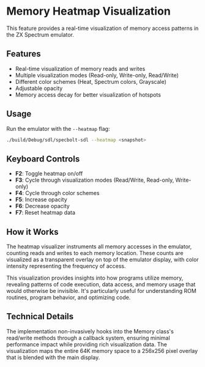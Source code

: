 # Memory Heatmap Visualization

This feature provides a real-time visualization of memory access patterns in the ZX Spectrum emulator.

## Features

- Real-time visualization of memory reads and writes
- Multiple visualization modes (Read-only, Write-only, Read/Write)
- Different color schemes (Heat, Spectrum colors, Grayscale)
- Adjustable opacity
- Memory access decay for better visualization of hotspots

## Usage

Run the emulator with the `--heatmap` flag:

```bash
./build/Debug/sdl/specbolt-sdl --heatmap <snapshot>
```

## Keyboard Controls

- **F2**: Toggle heatmap on/off
- **F3**: Cycle through visualization modes (Read/Write, Read-only, Write-only)
- **F4**: Cycle through color schemes
- **F5**: Increase opacity
- **F6**: Decrease opacity
- **F7**: Reset heatmap data

## How it Works

The heatmap visualizer instruments all memory accesses in the emulator, counting reads and writes to each memory location. These counts are visualized as a transparent overlay on top of the emulator display, with color intensity representing the frequency of access.

This visualization provides insights into how programs utilize memory, revealing patterns of code execution, data access, and memory usage that would otherwise be invisible. It's particularly useful for understanding ROM routines, program behavior, and optimizing code.

## Technical Details

The implementation non-invasively hooks into the Memory class's read/write methods through a callback system, ensuring minimal performance impact while providing rich visualization data. The visualization maps the entire 64K memory space to a 256x256 pixel overlay that is blended with the main display.

